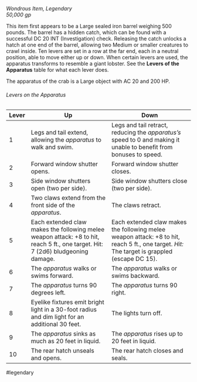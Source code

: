 *Wondrous Item, Legendary*  
*50,000 gp*

This item first appears to be a Large sealed iron barrel weighing 500 pounds. The barrel has a hidden catch, which can be found with a successful DC 20 INT (Investigation) check. Releasing the catch unlocks a hatch at one end of the barrel, allowing two Medium or smaller creatures to crawl inside. Ten levers are set in a row at the far end, each in a neutral position, able to move either up or down. When certain levers are used, the apparatus transforms to resemble a giant lobster. See the **Levers of the Apparatus** table for what each lever does.

The apparatus of the crab is a Large object with AC 20 and 200 HP.
###### Levers on the Apparatus
| Lever | Up                                                                                                                               | Down                                                                                                                                          |
| ----- | -------------------------------------------------------------------------------------------------------------------------------- | --------------------------------------------------------------------------------------------------------------------------------------------- |
| 1     | Legs and tail extend, allowing the *apparatus* to<br>walk and swim.                                                              | Legs and tail retract, reducing the *apparatus’s* speed to 0 and making it unable to benefit from bonuses to speed.                           |
| 2     | Forward window shutter opens.                                                                                                    | Forward window shutter closes.                                                                                                                |
| 3     | Side window shutters open (two per side).                                                                                        | Side window shutters close (two per side).                                                                                                    |
| 4     | Two claws extend from the front side of the *apparatus*.                                                                         | The claws retract.                                                                                                                            |
| 5     | Each extended claw makes the following melee weapon attack: +8 to hit, reach 5 ft., one target. Hit: 7 (2d6) bludgeoning damage. | Each extended claw makes the following melee weapon attack: +8 to hit, reach 5 ft., one target. *Hit:* The target is grappled (escape DC 15). |
| 6     | The *apparatus* walks or swims forward.                                                                                          | The *apparatus* walks or swims backward.                                                                                                      |
| 7     | The *apparatus* turns 90 degrees left.                                                                                           | The *apparatus* turns 90 right.                                                                                                               |
| 8     | Eyelike fixtures emit bright light in a 30-foot radius and dim light for an additional 30 feet.                                  | The lights turn off.                                                                                                                          |
| 9     | The *apparatus* sinks as much as 20 feet in liquid.                                                                              | The *apparatus* rises up to 20 feet in liquid.                                                                                                |
| 10    | The rear hatch unseals and opens.                                                                                                | The rear hatch closes and seals.                                                                                                              |

#legendary

